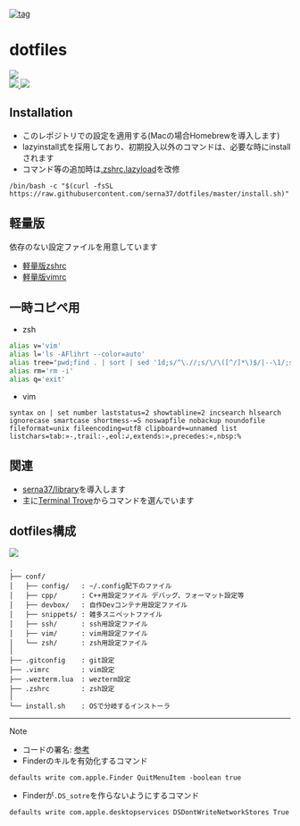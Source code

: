 [![tag](https://img.shields.io/badge/tag-v9.3.0-green)](https://github.com/serna37/dotfiles/releases/tag/v9.3.0)

# dotfiles
<a href="https://github.com/serna37/dotfiles/blob/master/install.sh">
    <img src="http://img.shields.io/badge/homebrew-4.2.21-FBB040.svg?logo=homebrew&logoColor=FBB040&labelColor=fafffe&style=for-the-badge">
</a>
<br />
<a href="https://github.com/serna37/dotfiles/blob/master/.zshrc">
    <img src="http://img.shields.io/badge/zsh-5.9_x86_64-0000cd.svg?logo=zsh&logoColor=0000cd&labelColor=a3a3a3&style=popout-square">
</a>
<a href="https://github.com/serna37/dotfiles/blob/master/.vimrc">
    <img src="http://img.shields.io/badge/vim-9.0-019733.svg?logo=vim&logoColor=019733&labelColor=dedede&style=popout-square">
</a>

## Installation
- このレポジトリでの設定を適用する(Macの場合Homebrewを導入します)
- lazyinstall式を採用しており、初期投入以外のコマンドは、必要な時にinstallされます
- コマンド等の追加時は[.zshrc.lazyload](https://github.com/serna37/dotfiles/blob/master/conf/zsh/.zshrc.lazyload)を改修
```shell
/bin/bash -c "$(curl -fsSL https://raw.githubusercontent.com/serna37/dotfiles/master/install.sh)"
```

## 軽量版
依存のない設定ファイルを用意しています
- [軽量版zshrc](https://github.com/serna37/dotfiles/blob/master/conf/light/.zshrc.light)
- [軽量版vimrc](https://github.com/serna37/dotfiles/blob/master/conf/light/.vimrc.light)

## 一時コピペ用
- zsh
```zsh
alias v='vim'
alias l='ls -AFlihrt --color=auto'
alias tree="pwd;find . | sort | sed '1d;s/^\.//;s/\/\([^/]*\)$/|--\1/;s/\/[^/|]*/|  /g'"
alias rm='rm -i'
alias q='exit'
```
- vim
```vim
syntax on | set number laststatus=2 showtabline=2 incsearch hlsearch ignorecase smartcase shortmess-=S noswapfile nobackup noundofile fileformat=unix fileencoding=utf8 clipboard+=unnamed list listchars=tab:»-,trail:-,eol:↲,extends:»,precedes:«,nbsp:%
```

## 関連
- [serna37/library](https://github.com/serna37/library)を導入します
- 主に[Terminal Trove](https://terminaltrove.com/)からコマンドを選んでいます

## dotfiles構成
<!-- file tree -->
<a href="https://tree.nathanfriend.io/">
  <img src="https://img.shields.io/badge/file-tree-lightgray.svg?logo=files&style=flat">
</a>

```
.
├── conf/
│   ├── config/   : ~/.config配下のファイル
│   ├── cpp/      : C++用設定ファイル デバッグ、フォーマット設定等
│   ├── devbox/   : 自作Devコンテナ用設定ファイル
│   ├── snippets/ : 雑多スニペットファイル
│   ├── ssh/      : ssh用設定ファイル
│   ├── vim/      : vim用設定ファイル
│   └── zsh/      : zsh用設定ファイル
│
├── .gitconfig    : git設定
├── .vimrc        : vim設定
├── .wezterm.lua  : wezterm設定
├── .zshrc        : zsh設定
│
└── install.sh    : OSで分岐するインストーラ
```

---

> [!Note]
> - コードの署名: [参考](https://blog.symdon.info/posts/1610113408/)
> - Finderのキルを有効化するコマンド
> ```
> defaults write com.apple.Finder QuitMenuItem -boolean true
> ```
> - Finderが`.DS_sotre`を作らないようにするコマンド
> ```
> defaults write com.apple.desktopservices DSDontWriteNetworkStores True
> ```

